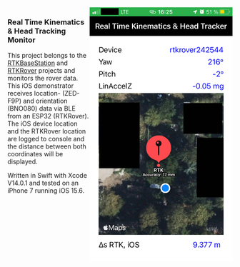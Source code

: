 
<!--![alt-text-1](./Screenshots/rtkhtdemo.png "CoreLocation user position & realtime-kinematics rover position.")-->

<img align="right" src="./Screenshots/rtkhtdemo.png" width="320"/> 

### Real Time Kinematics & Head Tracking Monitor

This project belongs to the [RTKBaseStation](https://github.com/audio-communication-group/RTKBaseStation) and [RTKRover](https://github.com/audio-communication-group/RTKRover) projects and monitors the rover data. This iOS demonstrator receives location- (ZED-F9P) and orientation (BNO080) data via BLE from an ESP32 (RTKRover). The iOS device location and the RTKRover location are logged to console and the distance between both coordinates will be displayed. 

Written in Swift with Xcode V14.0.1 and tested on an iPhone 7 running iOS 15.6.


